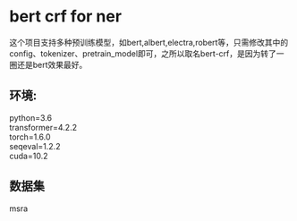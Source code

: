 # bert crf for ner
这个项目支持多种预训练模型，如bert,albert,electra,robert等，只需修改其中的config、tokenizer、pretrain_model即可，之所以取名bert-crf，是因为转了一圈还是bert效果最好。
## 环境:
python=3.6  
transformer=4.2.2  
torch=1.6.0  
seqeval=1.2.2  
cuda=10.2  
## 数据集
msra